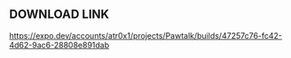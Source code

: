 ## DOWNLOAD LINK

https://expo.dev/accounts/atr0x1/projects/Pawtalk/builds/47257c76-fc42-4d62-9ac6-28808e891dab
